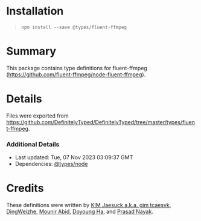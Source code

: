 # Installation
> `npm install --save @types/fluent-ffmpeg`

# Summary
This package contains type definitions for fluent-ffmpeg (https://github.com/fluent-ffmpeg/node-fluent-ffmpeg).

# Details
Files were exported from https://github.com/DefinitelyTyped/DefinitelyTyped/tree/master/types/fluent-ffmpeg.

### Additional Details
 * Last updated: Tue, 07 Nov 2023 03:09:37 GMT
 * Dependencies: [@types/node](https://npmjs.com/package/@types/node)

# Credits
These definitions were written by [KIM Jaesuck a.k.a. gim tcaesvk](https://github.com/tcaesvk), [DingWeizhe](https://github.com/DingWeizhe), [Mounir Abid](https://github.com/mabidina), [Doyoung Ha](https://github.com/hados99), and [Prasad Nayak](https://github.com/buzzertech).
